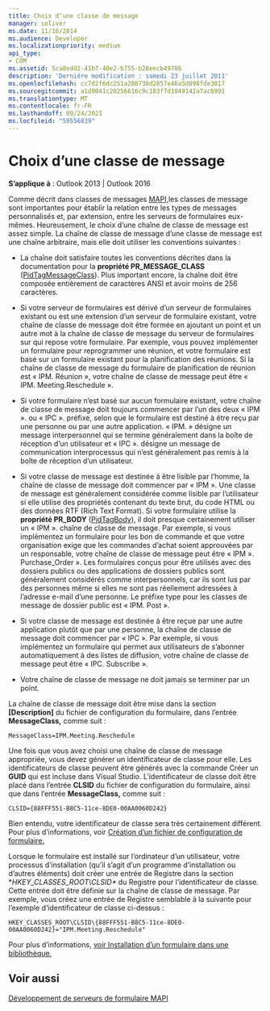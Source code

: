 ```yaml
---
title: Choix d’une classe de message
manager: soliver
ms.date: 11/16/2014
ms.audience: Developer
ms.localizationpriority: medium
api_type:
- COM
ms.assetid: 5ca8edd2-41b7-40e2-b755-b28eecb49786
description: 'Derniére modification : samedi 23 juillet 2011'
ms.openlocfilehash: cc7d2f6dc251a280738d2857e46a5d898fde3017
ms.sourcegitcommit: a1d9041c20256616c9c183f7d1049142a7ac6991
ms.translationtype: MT
ms.contentlocale: fr-FR
ms.lasthandoff: 09/24/2021
ms.locfileid: "59556839"
---
```

# <a name="choosing-a-message-class"></a>Choix d’une classe de message

  
  
**S’applique à** : Outlook 2013 | Outlook 2016 
  
Comme décrit dans classes de messages [MAPI,](mapi-message-classes.md)les classes de message sont importantes pour établir la relation entre les types de messages personnalisés et, par extension, entre les serveurs de formulaires eux-mêmes. Heureusement, le choix d’une chaîne de classe de message est assez simple. La chaîne de classe de message d’une classe de message est une chaîne arbitraire, mais elle doit utiliser les conventions suivantes :
  
- La chaîne doit satisfaire toutes les conventions décrites dans la documentation pour la **propriété PR_MESSAGE_CLASS** ([PidTagMessageClass](pidtagmessageclass-canonical-property.md)). Plus important encore, la chaîne doit être composée entièrement de caractères ANSI et avoir moins de 256 caractères.
    
- Si votre serveur de formulaires est dérivé d’un serveur de formulaires existant ou est une extension d’un serveur de formulaire existant, votre chaîne de classe de message doit être formée en ajoutant un point et un autre mot à la chaîne de classe de message du serveur de formulaires sur qui repose votre formulaire. Par exemple, vous pouvez implémenter un formulaire pour reprogrammer une réunion, et votre formulaire est basé sur un formulaire existant pour la planification des réunions. Si la chaîne de classe de message du formulaire de planification de réunion est « IPM. Réunion », votre chaîne de classe de message peut être « IPM. Meeting.Reschedule ».
    
- Si votre formulaire n’est basé sur aucun formulaire existant, votre chaîne de classe de message doit toujours commencer par l’un des deux « IPM ». ou « IPC ». préfixe, selon que le formulaire est destiné à être reçu par une personne ou par une autre application. « IPM. » désigne un message interpersonnel qui se termine généralement dans la boîte de réception d’un utilisateur et « IPC ». désigne un message de communication interprocessus qui n’est généralement pas remis à la boîte de réception d’un utilisateur.
    
- Si votre classe de message est destinée à être lisible par l’homme, la chaîne de classe de message doit commencer par « IPM ». Une classe de message est généralement considérée comme lisible par l’utilisateur si elle utilise des propriétés contenant du texte brut, du code HTML ou des données RTF (Rich Text Format). Si votre formulaire utilise la **propriété PR_BODY** ([PidTagBody](pidtagbody-canonical-property.md)), il doit presque certainement utiliser un « IPM ». chaîne de classe de message. Par exemple, si vous implémentez un formulaire pour les bon de commande et que votre organisation exige que les commandes d’achat soient approuvées par un responsable, votre chaîne de classe de message peut être « IPM ». Purchase_Order ». Les formulaires conçus pour être utilisés avec des dossiers publics ou des applications de dossiers publics sont généralement considérés comme interpersonnels, car ils sont lus par des personnes même si elles ne sont pas réellement adressées à l’adresse e-mail d’une personne. Le préfixe type pour les classes de message de dossier public est « IPM. Post ». 
    
- Si votre classe de message est destinée à être reçue par une autre application plutôt que par une personne, la chaîne de classe de message doit commencer par « IPC ». Par exemple, si vous implémentez un formulaire qui permet aux utilisateurs de s’abonner automatiquement à des listes de diffusion, votre chaîne de classe de message peut être « IPC. Subscribe ».
    
- Votre chaîne de classe de message ne doit jamais se terminer par un point.
    
La chaîne de classe de message doit être mise dans la section **[Description]** du fichier de configuration du formulaire, dans l’entrée **MessageClass,** comme suit : 
  
 `MessageClass=IPM.Meeting.Reschedule`
  
Une fois que vous avez choisi une chaîne de classe de message appropriée, vous devez générer un identificateur de classe pour elle. Les identificateurs de classe peuvent être générés avec la commande Créer un **GUID** qui est incluse dans Visual Studio. L’identificateur de classe doit être placé dans l’entrée **CLSID** du fichier de configuration du formulaire, ainsi que dans l’entrée **MessageClass,** comme suit : 
  
 `CLSID={88FFF551-B8C5-11ce-8DE0-00AA0060D242}`
  
Bien entendu, votre identificateur de classe sera très certainement différent. Pour plus d’informations, voir [Création d’un fichier de configuration de formulaire.](creating-a-form-configuration-file.md)
  
Lorsque le formulaire est installé sur l’ordinateur d’un utilisateur, votre processus d’installation (qu’il s’agit d’un programme d’installation ou d’autres éléments) doit créer une entrée de Registre dans la section **HKEY_CLASSES_ROOT\CLSID\** du Registre pour l’identificateur de classe. Cette entrée doit être définie sur la chaîne de classe de message. Par exemple, vous créez une entrée de Registre semblable à la suivante pour l’exemple d’identificateur de classe ci-dessus : 
  
 `HKEY_CLASSES_ROOT\CLSID\{88FFF551-B8C5-11ce-8DE0-00AA0060D242}="IPM.Meeting.Reschedule"`
  
Pour plus d’informations, [voir Installation d’un formulaire dans une bibliothèque.](installing-a-form-into-a-library.md)
  
## <a name="see-also"></a>Voir aussi



[Développement de serveurs de formulaire MAPI](developing-mapi-form-servers.md)


